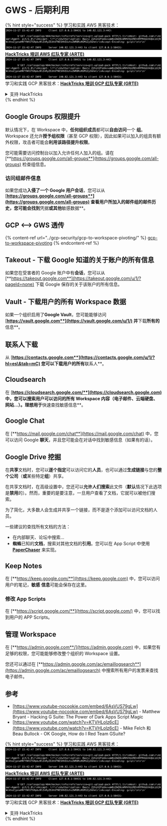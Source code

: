 # GWS - 后期利用

{% hint style="success" %}
学习和实践 AWS 黑客技术：<img src="../../.gitbook/assets/image (1).png" alt="" data-size="line">[**HackTricks 培训 AWS 红队专家 (ARTE)**](https://training.hacktricks.xyz/courses/arte)<img src="../../.gitbook/assets/image (1).png" alt="" data-size="line">\
学习和实践 GCP 黑客技术：<img src="../../.gitbook/assets/image (2).png" alt="" data-size="line">[**HackTricks 培训 GCP 红队专家 (GRTE)**<img src="../../.gitbook/assets/image (2).png" alt="" data-size="line">](https://training.hacktricks.xyz/courses/grte)

<details>

<summary>支持 HackTricks</summary>

* 查看 [**订阅计划**](https://github.com/sponsors/carlospolop)!
* **加入** 💬 [**Discord 群组**](https://discord.gg/hRep4RUj7f) 或 [**Telegram 群组**](https://t.me/peass) 或 **关注** 我们的 **Twitter** 🐦 [**@hacktricks\_live**](https://twitter.com/hacktricks\_live)**.**
* **通过向** [**HackTricks**](https://github.com/carlospolop/hacktricks) 和 [**HackTricks Cloud**](https://github.com/carlospolop/hacktricks-cloud) GitHub 仓库提交 PR 分享黑客技巧。

</details>
{% endhint %}

## Google Groups 权限提升

默认情况下，在 Workspace 中，**任何组织成员**都可以**自由访问**一个 **组**。\
Workspace 还允许**授予组权限**（甚至 GCP 权限），因此如果可以加入的组具有额外权限，攻击者可能会**利用该路径提升权限**。

您可能需要访问控制台以加入允许任何人加入的组。请在 [**https://groups.google.com/all-groups**](https://groups.google.com/all-groups) 检查组信息。

### 访问组邮件信息

如果您成功**入侵了一个 Google 用户会话**，您可以从 [**https://groups.google.com/all-groups**](https://groups.google.com/all-groups) 查看用户所加入的邮件组的邮件历史，您可能会找到**凭据**或其他**敏感数据**。

## GCP <--> GWS 透传

{% content-ref url="../gcp-security/gcp-to-workspace-pivoting/" %}
[gcp-to-workspace-pivoting](../gcp-security/gcp-to-workspace-pivoting/)
{% endcontent-ref %}

## Takeout - 下载 Google 知道的关于账户的所有信息

如果您在受害者的 Google 账户中有**会话**，您可以从 [**https://takeout.google.com**](https://takeout.google.com/u/1/?pageId=none) 下载 Google 保存的关于该账户的所有信息。

## Vault - 下载用户的所有 Workspace 数据

如果一个组织启用了**Google Vault**，您可能能够访问 [**https://vault.google.com**](https://vault.google.com/u/1/) 并**下载**所有的**信息**。

## 联系人下载

从 [**https://contacts.google.com**](https://contacts.google.com/u/1/?hl=es\&tab=mC) 您可以下载用户的所有**联系人**。

## Cloudsearch

在 [**https://cloudsearch.google.com/**](https://cloudsearch.google.com) 中，您可以搜索用户可以访问的所有 Workspace 内容（电子邮件、云端硬盘、网站...）。理想用于**快速查找敏感信息**。

## Google Chat

在 [**https://mail.google.com/chat**](https://mail.google.com/chat) 中，您可以访问 Google **聊天**，并且您可能会在对话中找到敏感信息（如果有的话）。

## Google Drive 挖掘

在**共享**文档时，您可以**逐个指定**可以访问它的**人员**，也可以通过**生成链接**与您的**整个公司**（**或**某些特定**组**）共享。

在共享文档时，在高级设置中，您还可以**允许人们搜索**此文件（**默认**情况下此选项是**禁用**的）。然而，重要的是要注意，一旦用户查看了文档，它就可以被他们搜索。

为了简化，大多数人会生成并共享一个链接，而不是逐个添加可以访问文档的人员。

一些建议的查找所有文档的方法：

* 在内部聊天、论坛中搜索...
* **蜘蛛**已知的**文档**，搜索对其他文档的**引用**。您可以在 App Script 中使用 [**PaperChaser**](https://github.com/mandatoryprogrammer/PaperChaser) 来实现。

## **Keep Notes**

在 [**https://keep.google.com/**](https://keep.google.com) 中，您可以访问用户的笔记，**敏感** **信息**可能会保存在这里。

### 修改 App Scripts

在 [**https://script.google.com/**](https://script.google.com/) 中，您可以找到用户的 APP Scripts。

## **管理 Workspace**

在 [**https://admin.google.com**/](https://admin.google.com) 中，如果您有足够的权限，您可能能够修改整个组织的 Workspace 设置。

您还可以通过在 [**https://admin.google.com/ac/emaillogsearch**](https://admin.google.com/ac/emaillogsearch) 中搜索所有用户的发票来查找电子邮件。

## 参考

* [https://www.youtube-nocookie.com/embed/6AsVUS79gLw](https://www.youtube-nocookie.com/embed/6AsVUS79gLw) - Matthew Bryant - Hacking G Suite: The Power of Dark Apps Script Magic
* [https://www.youtube.com/watch?v=KTVHLolz6cE](https://www.youtube.com/watch?v=KTVHLolz6cE) - Mike Felch 和 Beau Bullock - OK Google, How do I Red Team GSuite?

{% hint style="success" %}
学习和实践 AWS 黑客技术：<img src="../../.gitbook/assets/image (1).png" alt="" data-size="line">[**HackTricks 培训 AWS 红队专家 (ARTE)**](https://training.hacktricks.xyz/courses/arte)<img src="../../.gitbook/assets/image (1).png" alt="" data-size="line">\
学习和实践 GCP 黑客技术：<img src="../../.gitbook/assets/image (2).png" alt="" data-size="line">[**HackTricks 培训 GCP 红队专家 (GRTE)**<img src="../../.gitbook/assets/image (2).png" alt="" data-size="line">](https://training.hacktricks.xyz/courses/grte)

<details>

<summary>支持 HackTricks</summary>

* 查看 [**订阅计划**](https://github.com/sponsors/carlospolop)!
* **加入** 💬 [**Discord 群组**](https://discord.gg/hRep4RUj7f) 或 [**Telegram 群组**](https://t.me/peass) 或 **关注** 我们的 **Twitter** 🐦 [**@hacktricks\_live**](https://twitter.com/hacktricks\_live)**.**
* **通过向** [**HackTricks**](https://github.com/carlospolop/hacktricks) 和 [**HackTricks Cloud**](https://github.com/carlospolop/hacktricks-cloud) GitHub 仓库提交 PR 分享黑客技巧。

</details>
{% endhint %}
